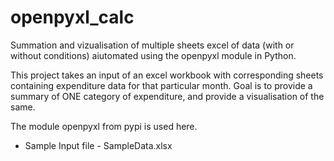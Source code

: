 # openpyxl_calc
Summation and vizualisation of multiple sheets excel of data (with or without conditions) aiutomated using the openpyxl module in Python.

This project takes an input of an excel workbook with corresponding sheets containing expenditure data for that particular month. Goal is to provide a summary of ONE category of expenditure, and provide a visualisation of the same.

The module openpyxl from pypi is used here.

* Sample Input file - SampleData.xlsx
